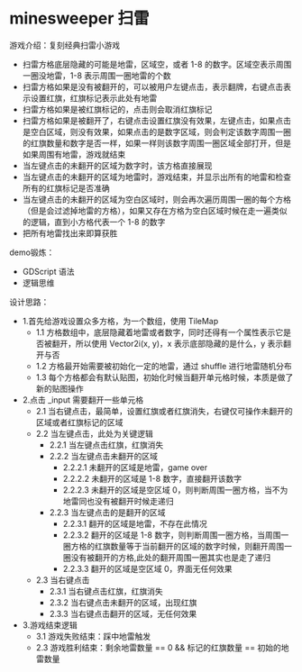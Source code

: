 # minesweeper 扫雷
游戏介绍：复刻经典扫雷小游戏
- 扫雷方格底层隐藏的可能是地雷，区域空，或者 1-8 的数字。区域空表示周围一圈没地雷，1-8 表示周围一圈地雷的个数
- 扫雷方格如果是没有被翻开的，可以被用户左键点击，表示翻牌，右键点击表示设置红旗，红旗标记表示此处有地雷
- 扫雷方格如果是被红旗标记的，点击则会取消红旗标记
- 扫雷方格如果是被翻开了，右键点击设置红旗没有效果，左键点击，如果点击是空白区域，则没有效果，如果点击的是数字区域，则会判定该数字周围一圈的红旗数量和数字是否一样，如果一样则该数字周围一圈区域全部打开，但是如果周围有地雷，游戏就结束
- 当左键点击的未翻开的区域为数字时，该方格直接展现
- 当左键点击的未翻开的区域为地雷时，游戏结束，并显示出所有的地雷和检查所有的红旗标记是否准确
- 当左键点击的未翻开的区域为空白区域时，则会再次遍历周围一圈的每个方格（但是会过滤掉地雷的方格），如果又存在方格为空白区域时候在走一遍类似的逻辑，直到小方格代表一个 1-8 的数字
- 把所有地雷找出来即算获胜

demo锻炼：
- GDScript 语法
- 逻辑思维

设计思路：
- 1.首先给游戏设置众多方格，为一个数组，使用 TileMap
    - 1.1 方格数组中，底层隐藏着地雷或者数字，同时还得有一个属性表示它是否被翻开，所以使用 Vector2i(x, y)，x 表示底部隐藏的是什么，y 表示翻开与否
    - 1.2 方格最开始需要被初始化一定的地雷，通过 shuffle 进行地雷随机分布
    - 1.3 每个方格都会有默认贴图，初始化时候当翻开单元格时候，本质是做了新的贴图操作
- 2.点击 _input 需要翻开一些单元格
    - 2.1 当右键点击，最简单，设置红旗或者红旗消失，右键仅可操作未翻开的区域或者红旗标记的区域
    - 2.2 当左键点击，此处为关键逻辑
        - 2.2.1 当左键点击红旗，红旗消失
        - 2.2.2 当左键点击未翻开的区域
            - 2.2.2.1 未翻开的区域是地雷，game over
            - 2.2.2.2 未翻开的区域是 1-8 数字，直接翻开该数字
            - 2.2.2.3 未翻开的区域是空区域 0，则判断周围一圈方格，当不为地雷同也没有被翻开时候走递归
        - 2.2.3 当左键点击的是翻开的区域
            - 2.2.3.1 翻开的区域是地雷，不存在此情况
            - 2.2.3.2 翻开的区域是 1-8 数字，则判断周围一圈方格，当周围一圈方格的红旗数量等于当前翻开的区域的数字时候，则翻开周围一圈没有被翻开的方格,此处的翻开周围一圈其实也是走了递归
            - 2.2.3.3 翻开的区域是空区域 0，界面无任何效果
    - 2.3 当右键点击
        - 2.3.1 当右键点击红旗，红旗消失
        - 2.3.2 当右键点击未翻开的区域，出现红旗
        - 2.3.3 当右键点击翻开的区域，无任何效果
- 3.游戏结束逻辑
    - 3.1 游戏失败结束：踩中地雷触发
    - 2.3 游戏胜利结束：剩余地雷数量 == 0 && 标记的红旗数量 == 初始的地雷数量